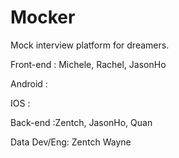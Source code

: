 # Mocker

Mock interview platform for dreamers.

Front-end : Michele, Rachel, JasonHo

Android : 

IOS : 

Back-end :Zentch, JasonHo, Quan

Data Dev/Eng: Zentch  Wayne
